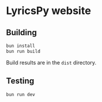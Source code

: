 # LyricsPy website

## Building

```bash
bun install
bun run build
```

Build results are in the `dist` directory.

## Testing

```bash
bun run dev
```
